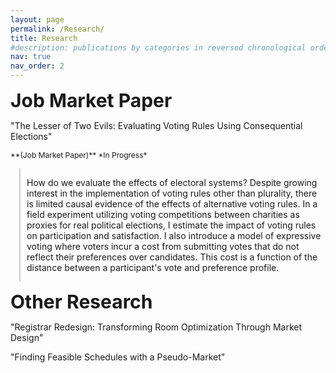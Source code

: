 ```yaml
---
layout: page
permalink: /Research/
title: Research
#description: publications by categories in reversed chronological order. generated by jekyll-scholar.
nav: true
nav_order: 2
---
```


<!-- _pages/publications.md -->

<span style="font-size:30px;">**Job Market Paper**</span>

<p>"The Lesser of Two Evils: Evaluating Voting Rules Using Consequential Elections"</p>  
<p><span style="font-size:12px;">**(Job Market Paper)** *In Progress*</span></p>  

<div class="abstract-container">
  <div class="vertical-line"></div>
  <div class="abstract-content">
    <p>How do we evaluate the effects of electoral systems? Despite growing interest in the implementation of voting rules other than plurality, there is limited causal evidence of the effects of alternative voting rules. In a field experiment utilizing voting competitions between charities as proxies for real political elections, I estimate the impact of voting rules on participation and satisfaction. I also introduce a model of expressive voting where voters incur a cost from submitting votes that do not reflect their preferences over candidates. This cost is a function of the distance between a participant's vote and preference profile.</p>
  </div>
</div>

<span style="font-size:30px;">**Other Research**</span>

<p>"Registrar Redesign: Transforming Room Optimization Through Market Design"</p>
<p>"Finding Feasible Schedules with a Pseudo-Market"</p>

<style>
.abstract-container {
  display: flex;
  align-items: flex-start;
  margin-top: 10px;
}

.vertical-line {
  width: 4px;
  height: 100%;
  background-color: #ccc;
  margin-right: 10px;
}

.abstract-content {
  flex: 1;
  padding-left: 10px;
  border-left: 2px solid #ccc;
}
</style>
